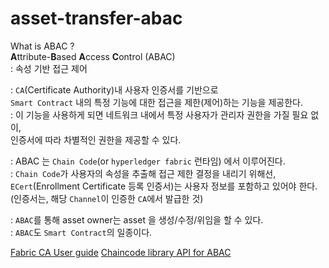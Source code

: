 # asset-transfer-abac

What is ABAC ?  
**A**ttribute-**B**ased **A**ccess **C**ontrol (ABAC)  
: 속성 기반 접근 제어  

: `CA`(Certificate Authority)내 사용자 인증서를 기반으로  
  `Smart Contract` 내의 특정 기능에 대한 접근을 제한(제어)하는 기능을 제공한다.  
: 이 기능을 사용하게 되면 네트워크 내에서 특정 사용자가 관리자 권한을 가질 필요 없이,  
  인증서에 따라 차별적인 권한을 제공할 수 있다.

: ABAC 는 `Chain Code`(or `hyperledger fabric` 런타임) 에서 이루어진다.  
: `Chain Code`가 사용자의 속성을 추출해 접근 제한 결정을 내리기 위해선,  
  `ECert`(Enrollment Certificate 등록 인증서)는 사용자 정보를 포함하고 있어야 한다.  
  (인증서는, 해당 `Channel`이 인증한 `CA`에서 발급한 것)  

: `ABAC`를 통해 asset owner는 asset 을 생성/수정/위임을 할 수 있다.  
: `ABAC`도 `Smart Contract`의 일종이다.

[Fabric CA User guide](https://hyperledger-fabric-ca.readthedocs.io/en/latest/users-guide.html#attribute-based-access-control)
[Chaincode library API for ABAC](https://github.com/hyperledger/fabric-chaincode-go/blob/master/pkg/cid/README.md)